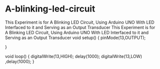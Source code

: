 # A-blinking-led-circuit
This Experiment is for A Blinking LED Circuit, Using Arduino UNO With LED Interfaced to it and Serving as an Output Transducer
This Experiment is for A Blinking LED Circuit, Using Arduino UNO With LED Interfaced to it and Serving as an Output Transducer
void setup() {
pinMode(13,OUTPUT);

}

void loop() {
digitalWrite(13,HIGH);
delay(1000);
digitalWrite(13,LOW)
,delay(1000);
}
